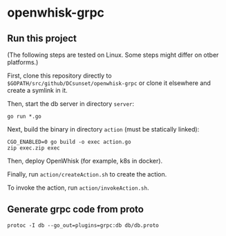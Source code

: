 # openwhisk-grpc

## Run this project

(The following steps are tested on Linux.
Some steps might differ on otber platforms.)

First, clone this repository directly to `$GOPATH/src/github/DCsunset/openwhisk-grpc`
or clone it elsewhere and create a symlink in it.

Then, start the db server in directory `server`:

```
go run *.go
```

Next, build the binary in directory `action` (must be statically linked):

```
CGO_ENABLED=0 go build -o exec action.go
zip exec.zip exec
```

Then, deploy OpenWhisk (for example, k8s in docker).

Finally, run `action/createAction.sh` to create the action.

To invoke the action, run `action/invokeAction.sh`.


## Generate grpc code from proto

```
protoc -I db --go_out=plugins=grpc:db db/db.proto
```
